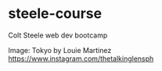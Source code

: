 # steele-course

Colt Steele web dev bootcamp

Image:
Tokyo by Louie Martinez
https://www.instagram.com/thetalkinglensph
